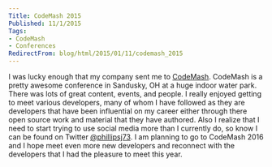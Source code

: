 ```yaml
---
Title: CodeMash 2015
Published: 11/1/2015
Tags:
- CodeMash
- Conferences
RedirectFrom: blog/html/2015/01/11/codemash_2015
---
```


I was lucky enough that my company sent me to [CodeMash](http://www.codemash.org/). CodeMash is a pretty awesome conference in Sandusky, OH at a huge indoor water park. There was lots of great content, events, and people. I really enjoyed getting to meet various developers, many of whom I have followed as they are developers that have been influential on my career either through there open source work and material that they have authored. Also I realize that I need to start trying to use social media more than I currently do, so know I can be found on Twitter [@phillipsj73](https://twitter.com/phillipsj73). I am planning to go to CodeMash 2016 and I hope meet even more new developers and reconnect with the developers that I had the pleasure to meet this year.

